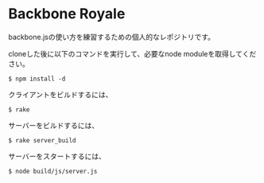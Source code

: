 Backbone Royale
================

backbone.jsの使い方を練習するための個人的なレポジトリです。

cloneした後に以下のコマンドを実行して、必要なnode moduleを取得してください。

    $ npm install -d

クライアントをビルドするには、

    $ rake

サーバーをビルドするには、

    $ rake server_build

サーバーをスタートするには、

    $ node build/js/server.js
